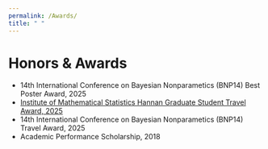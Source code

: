 ```yaml
---
permalink: /Awards/
title: " "
---
```


# **Honors & Awards**

- 14th International Conference on Bayesian Nonparametics (BNP14) Best Poster Award, 2025
- [Institute of Mathematical Statistics Hannan Graduate Student Travel Award, 2025](https://imstat.org/2025/05/15/ims-travel-awards-2025-meet-the-winners/)
- 14th International Conference on Bayesian Nonparametics (BNP14) Travel Award, 2025
- Academic Performance Scholarship, 2018
